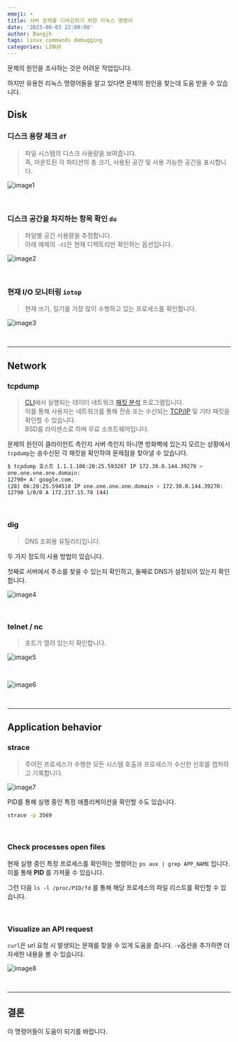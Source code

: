 ```yaml
---
emoji: ☀️
title: 서버 문제를 디버깅하기 위한 리눅스 명령어
date: '2023-08-03 22:00:00'
author: Bangjh
tags: linux commands debugging
categories: LINUX
---
```


문제의 원인을 조사하는 것은 어려운 작업입니다.

하지만 유용한 리눅스 명령어들을 알고 있다면 문제의 원인을 찾는데 도움 받을 수 있습니다.

## Disk

### 디스크 용량 체크 `df`

> 파일 시스템의 디스크 사용량을 보여줍니다. <br >
> 즉, 마운트된 각 파티션의 총 크기, 사용된 공간 및 사용 가능한 공간을 표시합니다.

![image1](image1.png)

<br >

### 디스크 공간을 차지하는 항목 확인 `du`

> 파일별 공간 사용량을 추정합니다. <br >
> 아래 예제의 `-d1`은 현재 디렉토리만 확인하는 옵션입니다.

![image2](image2.png)

<br >

### 현재 I/O 모니터링 `iotop`

> 현재 쓰기, 일기를 가장 많이 수행하고 있는 프로세스를 확인합니다.

![image3](image3.gif)

<br >

---

## Network

### tcpdump

> [CLI](https://en.wikipedia.org/wiki/Command-line_interface)에서 실행되는 데이터 네트워크 [패킷 분석](https://en.wikipedia.org/wiki/Packet_analyzer) 프로그램입니다. <br >
> 이를 통해 사용자는 네트워크를 통해 전송 또는 수신되는 [TCP/IP](https://en.wikipedia.org/wiki/Internet_protocol_suite) 및 기타 패킷을 확인할 수 있습니다. <br >
> BSD를 라이센스로 하며 무료 소프트웨어입니다.

문제의 원인이 클라이언트 측인지 서버 측인지 아니면 방화벽에 있는지 모르는 상황에서
`tcpdump`는 송수신된 각 패킷을 확인하여 문제점을 찾아낼 수 있습니다.

```bash
$ tcpdump 호스트 1.1.1.106:20:25.593207 IP 172.30.0.144.39270 >
one.one.one.one.domain:
12790+ A? google.com.
(28) 06:20:25.594510 IP one.one.one.one.domain > 172.30.0.144.39270:
12790 1/0/0 A 172.217.15.78 (44)
```

<br >

### dig

> DNS 조회용 유틸리티입니다.

두 가지 정도의 사용 방법이 있습니다.

첫째로 서버에서 주소를 찾을 수 있는지 확인하고, 둘째로 DNS가 설정되어 있는지 확인합니다.

![image4](image4.png)

<br >

### telnet / nc

> 포트가 열려 있는지 확인합니다.

![image5](image5.png)

<br >

![image6](image6.png)

<br >

---

## Application behavior

### strace

> 주어진 프로세스가 수행한 모든 시스템 호출과 프로세스가 수신한 신호를 캡처하고 기록합니다.

![image7](image7.png)

PID를 통해 실행 중인 특정 애플리케이션을 확인할 수도 있습니다.

```bash
strace -p 3569
```

<br >

### Check processes open files

현재 실행 중인 특정 프로세스를 확인하는 명령어는 `ps aux | grep APP_NAME` 입니다.
이를 통해 **PID** 를 가져올 수 있습니다.

그런 다음 `ls -l /proc/PID/fd` 를 통해 해당 프로세스의 파일 리스트를 확인할 수 있습니다.

<br >

### Visualize an API request

`curl`은 url 요청 시 발생되는 문제를 찾을 수 있게 도움을 줍니다. `-v`옵션을 추가하면 더 자세한 내용을 볼 수 있습니다.

![image8](image8.png)

<br >

---

## 결론

이 명령어들이 도움이 되기를 바랍니다.

```toc

```
